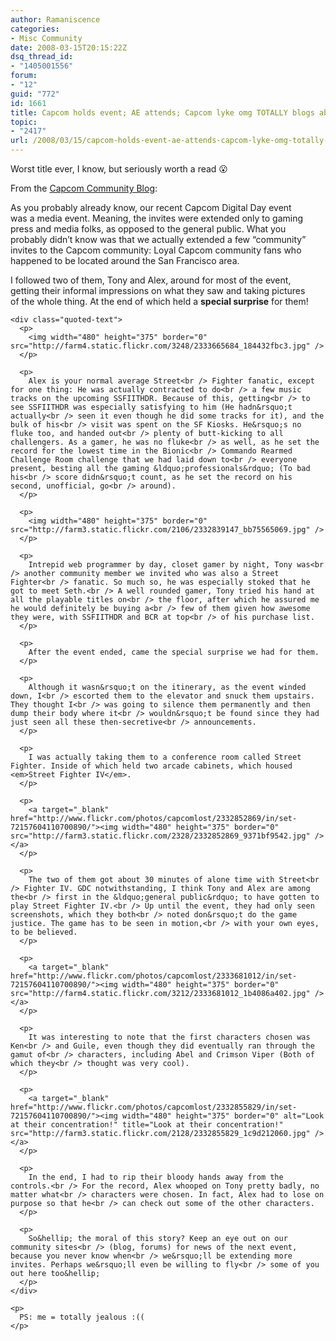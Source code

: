 ```yaml
---
author: Ramaniscence
categories:
- Misc Community
date: 2008-03-15T20:15:22Z
dsq_thread_id:
- "1405001556"
forum:
- "12"
guid: "772"
id: 1661
title: Capcom holds event; AE attends; Capcom lyke omg TOTALLY blogs about him </lj>
topic:
- "2417"
url: /2008/03/15/capcom-holds-event-ae-attends-capcom-lyke-omg-totally-blogs-about-him/
---
```


Worst title ever, I know, but seriously worth a read 😮

From the <a href="http://blog.capcom.com/archives/1020" target="_blank">Capcom Community Blog</a>:

<div class="quoted-text">
  <p>
    As you probably already know, our recent Capcom Digital Day event<br /> was a media event. Meaning, the invites were extended only to gaming<br /> press and media folks, as opposed to the general public. What you<br /> probably didn&rsquo;t know was that we actually extended a few &ldquo;community&rdquo;<br /> invites to the Capcom community: Loyal Capcom community fans who<br /> happened to be located around the San Francisco area.
  </p>
  
  <p>
    I followed two of them, Tony and Alex, around for most of the event,<br /> getting their informal impressions on what they saw and taking pictures<br /> of the whole thing. At the end of which held a <strong>special surprise</strong> for them!
  </p>
  
  <p>
    </div> 
    
    <div class="quoted-text">
      <p>
        <img width="480" height="375" border="0" src="http://farm4.static.flickr.com/3248/2333665684_184432fbc3.jpg" />
      </p>
      
      <p>
        Alex is your normal average Street<br /> Fighter fanatic, except for one thing: He was actually contracted to do<br /> a few music tracks on the upcoming SSFIITHDR. Because of this, getting<br /> to see SSFIITHDR was especially satisfying to him (He hadn&rsquo;t actually<br /> seen it even though he did some tracks for it), and the bulk of his<br /> visit was spent on the SF Kiosks. He&rsquo;s no fluke too, and handed out<br /> plenty of butt-kicking to all challengers. As a gamer, he was no fluke<br /> as well, as he set the record for the lowest time in the Bionic<br /> Commando Rearmed Challenge Room challenge that we had laid down to<br /> everyone present, besting all the gaming &ldquo;professionals&rdquo; (To bad his<br /> score didn&rsquo;t count, as he set the record on his second, unofficial, go<br /> around).
      </p>
      
      <p>
        <img width="480" height="375" border="0" src="http://farm3.static.flickr.com/2106/2332839147_bb75565069.jpg" />
      </p>
      
      <p>
        Intrepid web programmer by day, closet gamer by night, Tony was<br /> another community member we invited who was also a Street Fighter<br /> fanatic. So much so, he was especially stoked that he got to meet Seth.<br /> A well rounded gamer, Tony tried his hand at all the playable titles on<br /> the floor, after which he assured me he would definitely be buying a<br /> few of them given how awesome they were, with SSFIITHDR and BCR at top<br /> of his purchase list.
      </p>
      
      <p>
        After the event ended, came the special surprise we had for them.
      </p>
      
      <p>
        Although it wasn&rsquo;t on the itinerary, as the event winded down, I<br /> escorted them to the elevator and snuck them upstairs. They thought I<br /> was going to silence them permanently and then dump their body where it<br /> wouldn&rsquo;t be found since they had just seen all these then-secretive<br /> announcements.
      </p>
      
      <p>
        I was actually taking them to a conference room called Street Fighter. Inside of which held two arcade cabinets, which housed <em>Street Fighter IV</em>.
      </p>
      
      <p>
        <a target="_blank" href="http://www.flickr.com/photos/capcomlost/2332852869/in/set-72157604110700890/"><img width="480" height="375" border="0" src="http://farm3.static.flickr.com/2328/2332852869_9371bf9542.jpg" /></a>
      </p>
      
      <p>
        The two of them got about 30 minutes of alone time with Street<br /> Fighter IV. GDC notwithstanding, I think Tony and Alex are among the<br /> first in the &ldquo;general public&rdquo; to have gotten to play Street Fighter IV.<br /> Up until the event, they had only seen screenshots, which they both<br /> noted don&rsquo;t do the game justice. The game has to be seen in motion,<br /> with your own eyes, to be believed.
      </p>
      
      <p>
        <a target="_blank" href="http://www.flickr.com/photos/capcomlost/2333681012/in/set-72157604110700890/"><img width="480" height="375" border="0" src="http://farm4.static.flickr.com/3212/2333681012_1b4086a402.jpg" /></a>
      </p>
      
      <p>
        It was interesting to note that the first characters chosen was Ken<br /> and Guile, even though they did eventually ran through the gamut of<br /> characters, including Abel and Crimson Viper (Both of which they<br /> thought was very cool).
      </p>
      
      <p>
        <a target="_blank" href="http://www.flickr.com/photos/capcomlost/2332855829/in/set-72157604110700890/"><img width="480" height="375" border="0" alt="Look at their concentration!" title="Look at their concentration!" src="http://farm3.static.flickr.com/2128/2332855829_1c9d212060.jpg" /></a>
      </p>
      
      <p>
        In the end, I had to rip their bloody hands away from the controls.<br /> For the record, Alex whooped on Tony pretty badly, no matter what<br /> characters were chosen. In fact, Alex had to lose on purpose so that he<br /> can check out some of the other characters.
      </p>
      
      <p>
        So&hellip; the moral of this story? Keep an eye out on our community sites<br /> (blog, forums) for news of the next event, because you never know when<br /> we&rsquo;ll be extending more invites. Perhaps we&rsquo;ll even be willing to fly<br /> some of you out here too&hellip;
      </p>
    </div>
    
    <p>
      PS: me = totally jealous :((
    </p>